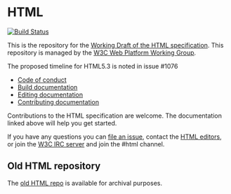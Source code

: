 # HTML

[![Build Status](https://travis-ci.org/w3c/html.svg?branch=master)](https://travis-ci.org/w3c/html)

This is the repository for the [Working Draft of the HTML specification](https://w3c.github.io/html/). This repository is managed by the [W3C Web Platform Working Group](https://www.w3.org/WebPlatform/WG/).

The proposed timeline for HTML5.3 is noted in issue #1076

* [Code of conduct](docs/conduct.md)
* [Build documentation](docs/build-documentation.md)
* [Editing documentation](docs/editing-documentation.md)
* [Contributing documentation](docs/contributing-documentation.md)

Contributions to the HTML specification are welcome. The documentation linked above will help you get started.

If you have any questions you can [file an issue](https://github.com/w3c/html/issues/), contact the <a href="mailto:team-html-editors@w3.org">HTML editors</a>, or join the [W3C IRC server](irc.w3.org) and join the #html channel.

## Old HTML repository

The [old HTML repo](https://github.com/w3c/html-old) is available for archival purposes.
